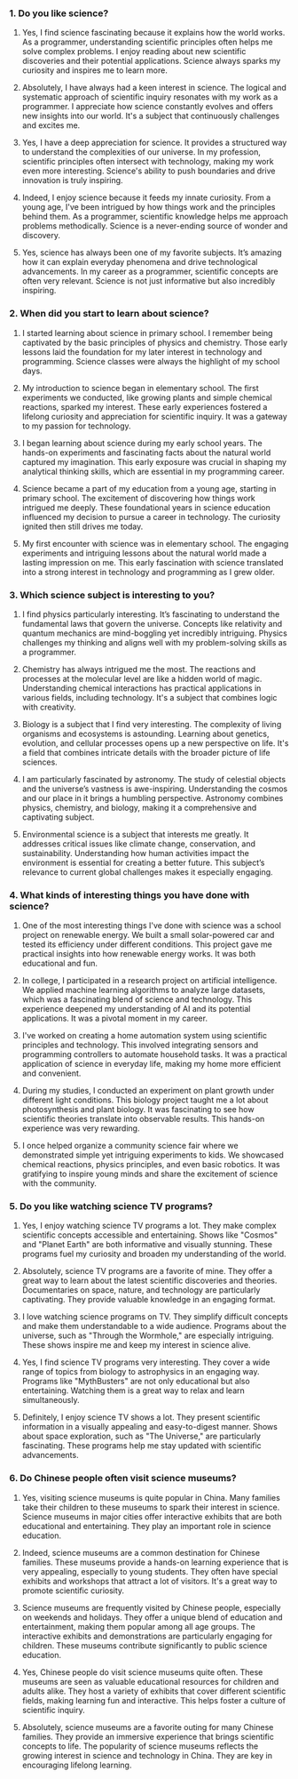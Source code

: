 ### 1. Do you like science?

1. Yes, I find science fascinating because it explains how the world works. As a programmer, understanding scientific principles often helps me solve complex problems. I enjoy reading about new scientific discoveries and their potential applications. Science always sparks my curiosity and inspires me to learn more.

2. Absolutely, I have always had a keen interest in science. The logical and systematic approach of scientific inquiry resonates with my work as a programmer. I appreciate how science constantly evolves and offers new insights into our world. It's a subject that continuously challenges and excites me.

3. Yes, I have a deep appreciation for science. It provides a structured way to understand the complexities of our universe. In my profession, scientific principles often intersect with technology, making my work even more interesting. Science's ability to push boundaries and drive innovation is truly inspiring.

4. Indeed, I enjoy science because it feeds my innate curiosity. From a young age, I've been intrigued by how things work and the principles behind them. As a programmer, scientific knowledge helps me approach problems methodically. Science is a never-ending source of wonder and discovery.

5. Yes, science has always been one of my favorite subjects. It’s amazing how it can explain everyday phenomena and drive technological advancements. In my career as a programmer, scientific concepts are often very relevant. Science is not just informative but also incredibly inspiring.

### 2. When did you start to learn about science?

1. I started learning about science in primary school. I remember being captivated by the basic principles of physics and chemistry. Those early lessons laid the foundation for my later interest in technology and programming. Science classes were always the highlight of my school days.

2. My introduction to science began in elementary school. The first experiments we conducted, like growing plants and simple chemical reactions, sparked my interest. These early experiences fostered a lifelong curiosity and appreciation for scientific inquiry. It was a gateway to my passion for technology.

3. I began learning about science during my early school years. The hands-on experiments and fascinating facts about the natural world captured my imagination. This early exposure was crucial in shaping my analytical thinking skills, which are essential in my programming career.

4. Science became a part of my education from a young age, starting in primary school. The excitement of discovering how things work intrigued me deeply. These foundational years in science education influenced my decision to pursue a career in technology. The curiosity ignited then still drives me today.

5. My first encounter with science was in elementary school. The engaging experiments and intriguing lessons about the natural world made a lasting impression on me. This early fascination with science translated into a strong interest in technology and programming as I grew older.

### 3. Which science subject is interesting to you?

1. I find physics particularly interesting. It’s fascinating to understand the fundamental laws that govern the universe. Concepts like relativity and quantum mechanics are mind-boggling yet incredibly intriguing. Physics challenges my thinking and aligns well with my problem-solving skills as a programmer.

2. Chemistry has always intrigued me the most. The reactions and processes at the molecular level are like a hidden world of magic. Understanding chemical interactions has practical applications in various fields, including technology. It's a subject that combines logic with creativity.

3. Biology is a subject that I find very interesting. The complexity of living organisms and ecosystems is astounding. Learning about genetics, evolution, and cellular processes opens up a new perspective on life. It's a field that combines intricate details with the broader picture of life sciences.

4. I am particularly fascinated by astronomy. The study of celestial objects and the universe’s vastness is awe-inspiring. Understanding the cosmos and our place in it brings a humbling perspective. Astronomy combines physics, chemistry, and biology, making it a comprehensive and captivating subject.

5. Environmental science is a subject that interests me greatly. It addresses critical issues like climate change, conservation, and sustainability. Understanding how human activities impact the environment is essential for creating a better future. This subject’s relevance to current global challenges makes it especially engaging.

### 4. What kinds of interesting things you have done with science?

1. One of the most interesting things I've done with science was a school project on renewable energy. We built a small solar-powered car and tested its efficiency under different conditions. This project gave me practical insights into how renewable energy works. It was both educational and fun.

2. In college, I participated in a research project on artificial intelligence. We applied machine learning algorithms to analyze large datasets, which was a fascinating blend of science and technology. This experience deepened my understanding of AI and its potential applications. It was a pivotal moment in my career.

3. I've worked on creating a home automation system using scientific principles and technology. This involved integrating sensors and programming controllers to automate household tasks. It was a practical application of science in everyday life, making my home more efficient and convenient.

4. During my studies, I conducted an experiment on plant growth under different light conditions. This biology project taught me a lot about photosynthesis and plant biology. It was fascinating to see how scientific theories translate into observable results. This hands-on experience was very rewarding.

5. I once helped organize a community science fair where we demonstrated simple yet intriguing experiments to kids. We showcased chemical reactions, physics principles, and even basic robotics. It was gratifying to inspire young minds and share the excitement of science with the community.

### 5. Do you like watching science TV programs?

1. Yes, I enjoy watching science TV programs a lot. They make complex scientific concepts accessible and entertaining. Shows like "Cosmos" and "Planet Earth" are both informative and visually stunning. These programs fuel my curiosity and broaden my understanding of the world.

2. Absolutely, science TV programs are a favorite of mine. They offer a great way to learn about the latest scientific discoveries and theories. Documentaries on space, nature, and technology are particularly captivating. They provide valuable knowledge in an engaging format.

3. I love watching science programs on TV. They simplify difficult concepts and make them understandable to a wide audience. Programs about the universe, such as "Through the Wormhole," are especially intriguing. These shows inspire me and keep my interest in science alive.

4. Yes, I find science TV programs very interesting. They cover a wide range of topics from biology to astrophysics in an engaging way. Programs like "MythBusters" are not only educational but also entertaining. Watching them is a great way to relax and learn simultaneously.

5. Definitely, I enjoy science TV shows a lot. They present scientific information in a visually appealing and easy-to-digest manner. Shows about space exploration, such as "The Universe," are particularly fascinating. These programs help me stay updated with scientific advancements.

### 6. Do Chinese people often visit science museums?

1. Yes, visiting science museums is quite popular in China. Many families take their children to these museums to spark their interest in science. Science museums in major cities offer interactive exhibits that are both educational and entertaining. They play an important role in science education.

2. Indeed, science museums are a common destination for Chinese families. These museums provide a hands-on learning experience that is very appealing, especially to young students. They often have special exhibits and workshops that attract a lot of visitors. It's a great way to promote scientific curiosity.

3. Science museums are frequently visited by Chinese people, especially on weekends and holidays. They offer a unique blend of education and entertainment, making them popular among all age groups. The interactive exhibits and demonstrations are particularly engaging for children. These museums contribute significantly to public science education.

4. Yes, Chinese people do visit science museums quite often. These museums are seen as valuable educational resources for children and adults alike. They host a variety of exhibits that cover different scientific fields, making learning fun and interactive. This helps foster a culture of scientific inquiry.

5. Absolutely, science museums are a favorite outing for many Chinese families. They provide an immersive experience that brings scientific concepts to life. The popularity of science museums reflects the growing interest in science and technology in China. They are key in encouraging lifelong learning.